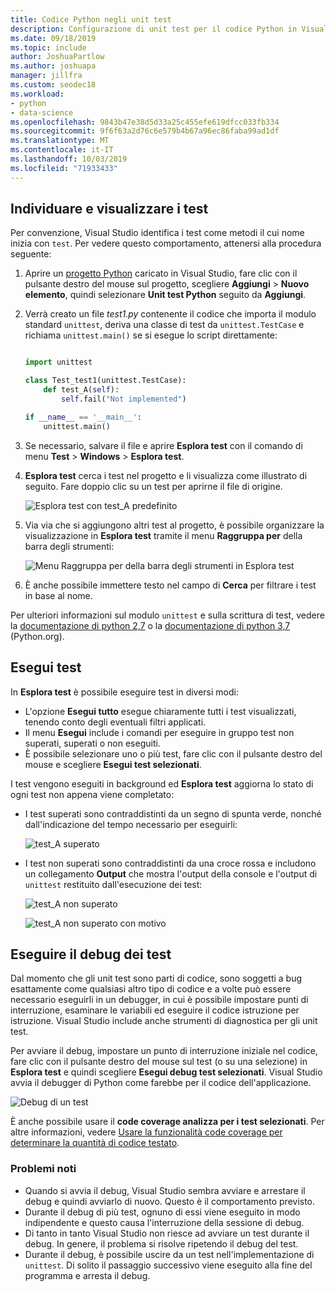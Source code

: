 ```yaml
---
title: Codice Python negli unit test
description: Configurazione di unit test per il codice Python in Visual Studio per usufruire delle funzionalità di Esplora test per l'individuazione, l'esecuzione e il debug dei test.
ms.date: 09/18/2019
ms.topic: include
author: JoshuaPartlow
ms.author: joshuapa
manager: jillfra
ms.custom: seodec18
ms.workload:
- python
- data-science
ms.openlocfilehash: 9843b47e38d5d33a25c455efe619dfcc033fb334
ms.sourcegitcommit: 9f6f63a2d76c6e579b4b67a96ec86faba99ad1df
ms.translationtype: MT
ms.contentlocale: it-IT
ms.lasthandoff: 10/03/2019
ms.locfileid: "71933433"
---
```

## <a name="discover-and-view-tests"></a>Individuare e visualizzare i test

Per convenzione, Visual Studio identifica i test come metodi il cui nome inizia con `test`. Per vedere questo comportamento, attenersi alla procedura seguente:

1. Aprire un [progetto Python](../../managing-python-projects-in-visual-studio.md) caricato in Visual Studio, fare clic con il pulsante destro del mouse sul progetto, scegliere **Aggiungi** > **Nuovo elemento**, quindi selezionare **Unit test Python** seguito da **Aggiungi**.

1. Verrà creato un file *test1.py* contenente il codice che importa il modulo standard `unittest`, deriva una classe di test da `unittest.TestCase` e richiama `unittest.main()` se si esegue lo script direttamente:

    ```python

    import unittest

    class Test_test1(unittest.TestCase):
        def test_A(self):
            self.fail("Not implemented")

    if __name__ == '__main__':
        unittest.main()
    ```

1. Se necessario, salvare il file e aprire **Esplora test** con il comando di menu **Test** > **Windows** > **Esplora test**.

1. **Esplora test** cerca i test nel progetto e li visualizza come illustrato di seguito. Fare doppio clic su un test per aprirne il file di origine.

    ![Esplora test con test_A predefinito](../../media/unit-test-A.png)

1. Via via che si aggiungono altri test al progetto, è possibile organizzare la visualizzazione in **Esplora test** tramite il menu **Raggruppa per** della barra degli strumenti:

    ![Menu Raggruppa per della barra degli strumenti in Esplora test](../../media/unit-test-group-menu.png)

1. È anche possibile immettere testo nel campo di **Cerca** per filtrare i test in base al nome.

Per ulteriori informazioni sul modulo `unittest` e sulla scrittura di test, vedere la [documentazione di python 2,7](https://docs.python.org/2/library/unittest.html) o la [documentazione di python 3,7](https://docs.python.org/3/library/unittest.html) (Python.org).

## <a name="run-tests"></a>Esegui test

In **Esplora test** è possibile eseguire test in diversi modi:

- L'opzione **Esegui tutto** esegue chiaramente tutti i test visualizzati, tenendo conto degli eventuali filtri applicati.
- Il menu **Esegui** include i comandi per eseguire in gruppo test non superati, superati o non eseguiti.
- È possibile selezionare uno o più test, fare clic con il pulsante destro del mouse e scegliere **Esegui test selezionati**.

I test vengono eseguiti in background ed **Esplora test** aggiorna lo stato di ogni test non appena viene completato:

- I test superati sono contraddistinti da un segno di spunta verde, nonché dall'indicazione del tempo necessario per eseguirli:

    ![test_A superato](../../media/unit-test-A-pass.png)

- I test non superati sono contraddistinti da una croce rossa e includono un collegamento **Output** che mostra l'output della console e l'output di `unittest` restituito dall'esecuzione dei test:

    ![test_A non superato](../../media/unit-test-A-fail.png)

    ![test_A non superato con motivo](../../media/unit-test-A-fail-reason.png)

## <a name="debug-tests"></a>Eseguire il debug dei test

Dal momento che gli unit test sono parti di codice, sono soggetti a bug esattamente come qualsiasi altro tipo di codice e a volte può essere necessario eseguirli in un debugger, in cui è possibile impostare punti di interruzione, esaminare le variabili ed eseguire il codice istruzione per istruzione. Visual Studio include anche strumenti di diagnostica per gli unit test.

Per avviare il debug, impostare un punto di interruzione iniziale nel codice, fare clic con il pulsante destro del mouse sul test (o su una selezione) in **Esplora test** e quindi scegliere **Esegui debug test selezionati**. Visual Studio avvia il debugger di Python come farebbe per il codice dell'applicazione.

![Debug di un test](../../media/unit-test-debugging.png)

È anche possibile usare il **code coverage analizza per i test selezionati**. Per altre informazioni, vedere [Usare la funzionalità code coverage per determinare la quantità di codice testato](../../../test/using-code-coverage-to-determine-how-much-code-is-being-tested.md).

### <a name="known-issues"></a>Problemi noti

- Quando si avvia il debug, Visual Studio sembra avviare e arrestare il debug e quindi avviarlo di nuovo. Questo è il comportamento previsto.
- Durante il debug di più test, ognuno di essi viene eseguito in modo indipendente e questo causa l'interruzione della sessione di debug.
- Di tanto in tanto Visual Studio non riesce ad avviare un test durante il debug. In genere, il problema si risolve ripetendo il debug del test.
- Durante il debug, è possibile uscire da un test nell'implementazione di `unittest`. Di solito il passaggio successivo viene eseguito alla fine del programma e arresta il debug.
